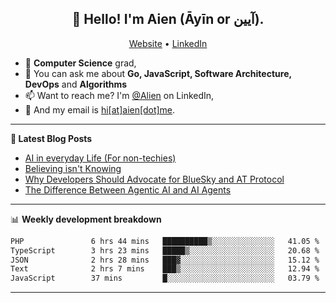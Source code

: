<h2 align="center">👋 Hello! I'm Aien (Āyīn or آیین).</h2>
<p align="center">
  <a href="https://www.aien.me">Website</a> •
  <a href="https://www.linkedin.com/in/aiensaidi/">LinkedIn</a>
</p>


- 🌱 **Computer Science** grad,
- 💬 You can ask me about **Go, JavaScript, Software Architecture, DevOps** and **Algorithms**
- 📫 Want to reach me? I'm [@Alien](https://www.linkedin.com/in/aiensaidi/) on LinkedIn,
- 📧 And my email is [hi[at]aien[dot]me](mailto:hi@aien.me).

-------

**📝 Latest Blog Posts**

<!-- BLOG-POST-LIST:START -->
- [AI in everyday Life (For non-techies)](https://aien.me/ai-in-everyday-life-for-non-techies/)
- [Believing isn't Knowing](https://aien.me/believing-isnt-knowing/)
- [Why Developers Should Advocate for BlueSky and AT Protocol](https://aien.me/why-developers-should-advocate-for-bluesky-and-at-protocol/)
- [The Difference Between Agentic AI and AI Agents](https://aien.me/the-difference-between-agentic-ai-and-ai-agents/)
<!-- BLOG-POST-LIST:END -->

-------

📊 **Weekly development breakdown**
<!--START_SECTION:waka-->

```txt
PHP               6 hrs 44 mins   ██████████▒░░░░░░░░░░░░░░   41.05 %
TypeScript        3 hrs 23 mins   █████▒░░░░░░░░░░░░░░░░░░░   20.68 %
JSON              2 hrs 28 mins   ███▓░░░░░░░░░░░░░░░░░░░░░   15.12 %
Text              2 hrs 7 mins    ███▒░░░░░░░░░░░░░░░░░░░░░   12.94 %
JavaScript        37 mins         █░░░░░░░░░░░░░░░░░░░░░░░░   03.79 %
```

<!--END_SECTION:waka-->

-------

